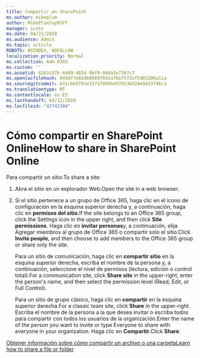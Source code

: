 ```yaml
---
title: Compartir en SharePoint
ms.author: mikeplum
author: MikePlumleyMSFT
manager: scotv
ms.date: 04/21/2020
ms.audience: Admin
ms.topic: article
ROBOTS: NOINDEX, NOFOLLOW
localization_priority: Normal
ms.collection: Adm_O365
ms.custom: ''
ms.assetid: 62b2c87b-6d09-4654-9bf0-868a5e73b7c7
ms.openlocfilehash: 0498f7e6b4b0989f043afbb7573af54b5206a11a
ms.sourcegitcommit: 631cbb5f03e5371f0995e976536d24e9d13746c3
ms.translationtype: MT
ms.contentlocale: es-ES
ms.lasthandoff: 04/22/2020
ms.locfileid: "43742384"
---
```

# <a name="how-to-share-in-sharepoint-online"></a><span data-ttu-id="1a620-102">Cómo compartir en SharePoint Online</span><span class="sxs-lookup"><span data-stu-id="1a620-102">How to share in SharePoint Online</span></span>

<span data-ttu-id="1a620-103">Para compartir un sitio:</span><span class="sxs-lookup"><span data-stu-id="1a620-103">To share a site:</span></span>
  
1. <span data-ttu-id="1a620-104">Abra el sitio en un explorador Web.</span><span class="sxs-lookup"><span data-stu-id="1a620-104">Open the site in a web browser.</span></span>
    
2. <span data-ttu-id="1a620-105">Si el sitio pertenece a un grupo de Office 365, haga clic en el icono de configuración en la esquina superior derecha y, a continuación, haga clic en **permisos del sitio**.</span><span class="sxs-lookup"><span data-stu-id="1a620-105">If the site belongs to an Office 365 group, click the Settings icon in the upper right, and then click **Site permissions**.</span></span> <span data-ttu-id="1a620-106">Haga clic en **invitar personas**y, a continuación, elija Agregar miembros al grupo de Office 365 o compartir solo el sitio.</span><span class="sxs-lookup"><span data-stu-id="1a620-106">Click **Invite people**, and then choose to add members to the Office 365 group or share only the site.</span></span> 
    
    <span data-ttu-id="1a620-107">Para un sitio de comunicación, haga clic en **compartir sitio** en la esquina superior derecha, escriba el nombre de la persona y, a continuación, seleccione el nivel de permisos (lectura, edición o control total).</span><span class="sxs-lookup"><span data-stu-id="1a620-107">For a communication site, click **Share site** in the upper-right, enter the person's name, and then select the permission level (Read, Edit, or Full Control).</span></span> 
    
    <span data-ttu-id="1a620-108">Para un sitio de grupo clásico, haga clic en **compartir** en la esquina superior derecha.</span><span class="sxs-lookup"><span data-stu-id="1a620-108">For a classic team site, click **Share** in the upper-right.</span></span> <span data-ttu-id="1a620-109">Escriba el nombre de la persona a la que desea invitar o escriba todos para compartir con todos los usuarios de la organización.</span><span class="sxs-lookup"><span data-stu-id="1a620-109">Enter the name of the person you want to invite or type Everyone to share with everyone in your organization.</span></span> <span data-ttu-id="1a620-110">Haga clic en **Compartir**.</span><span class="sxs-lookup"><span data-stu-id="1a620-110">Click **Share**.</span></span>
    
[<span data-ttu-id="1a620-111">Obtener información sobre cómo compartir un archivo o una carpeta</span><span class="sxs-lookup"><span data-stu-id="1a620-111">Learn how to share a file or folder</span></span>](https://go.microsoft.com/fwlink/?linkid=511430)
  


